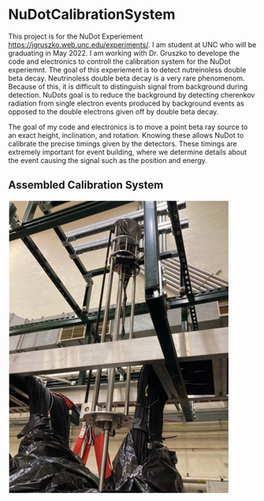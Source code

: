 # NuDotCalibrationSystem

This project is for the NuDot Experiement https://jgruszko.web.unc.edu/experiments/. I am student at UNC who will be graduating in May 2022. I am working with Dr. Gruszko to develope the code and electronics to controll the calibration system for the NuDot experiemnt. The goal of this experiement is to detect nutreinoless double beta decay. Neutrinoless double beta decay is a very rare phenomenom. Because of this, it is difficult to distinguish signal from background during detection. NuDots goal is to reduce the background by detecting cherenkov radiation from single electron events produced by background events as opposed to the double electrons given off by double beta decay. 

The goal of my code and electronics is to move a point beta ray source to an exact height, inclination, and rotation. Knowing these allows NuDot to calibrate the precise timings given by the detectors. These timings are extremely important for event building, where we determine details about the event causing the signal such as the position and energy. 

## Assembled Calibration System
![Image](https://github.com/badnat/NuDotCalibrationSystem/blob/main/Calibration_installed.png)
